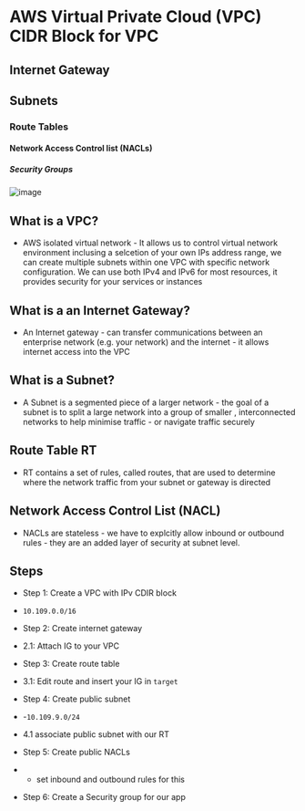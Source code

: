 # AWS Virtual Private Cloud (VPC) CIDR Block for VPC
## Internet Gateway
## Subnets
### Route Tables
#### Network Access Control list (NACLs)
##### Security Groups

![image](https://user-images.githubusercontent.com/88186084/132206837-00a308d2-ee2d-4daf-ad77-8aa525a09b4a.png)

## What is a VPC?
- AWS isolated virtual network - It allows us to control virtual network environment inclusing a selcetion of your own IPs address range, we can create multiple subnets within one VPC with specific network configuration. We can use both IPv4 and IPv6 for most resources, it provides security for your services or instances

## What is a an Internet Gateway?
- An Internet gateway - can transfer communications between an enterprise network (e.g. your network) and the internet - it allows internet access into the VPC

## What is a Subnet?
- A Subnet is a segmented piece of a larger network - the goal of a subnet is to split a large network into a group of smaller , interconnected networks to help minimise traffic - or navigate traffic securely

## Route Table RT
- RT contains a set of rules, called routes, that are used to determine where the network traffic from your subnet or gateway is directed

## Network Access Control List (NACL)
-  NACLs are stateless - we have to explcitly allow inbound or outbound rules - they are an added layer of security at subnet level.


## Steps

- Step 1: Create a VPC with IPv CDIR block 
- `10.109.0.0/16`

- Step 2: Create internet gateway
- 2.1: Attach IG to your VPC

- Step 3: Create route table
- 3.1: Edit route and insert your IG in `target`

- Step 4: Create public subnet
- -`10.109.9.0/24`
- 4.1 associate public subnet with our RT

- Step 5: Create public NACLs
- - set inbound and outbound rules for this

- Step 6: Create a Security group for our app







